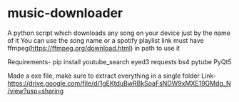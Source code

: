 # music-downloader
A python script which downloads any song on your device just by the name of it
You can use the song name or a spotify playlist link
must have ffmpeg(https://ffmpeg.org/download.html) in path to use it

Requirements-
pip install youtube_search eyed3 requests bs4 pytube PyQt5


Made a exe file, make sure to extract everything in a single folder
Link-https://drive.google.com/file/d/1gEKtduBwRBkSoaFsNDW9xMXE19GMdg_N/view?usp=sharing
